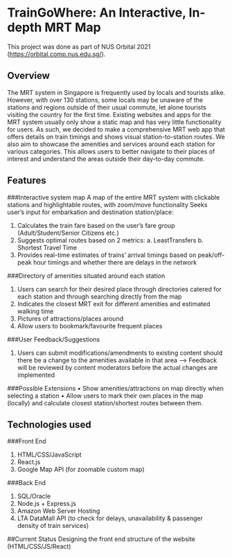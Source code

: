 # TrainGoWhere: An Interactive, In-depth MRT Map

This project was done as part of NUS Orbital 2021 (https://orbital.comp.nus.edu.sg/).

## Overview

The MRT system in Singapore is frequently used by locals and tourists alike. However, with over 130 stations, some locals may be unaware of the stations and regions outside of their usual commute, let alone tourists visiting the country for the first time. Existing websites and apps for the MRT system usually only show a static map and has very little functionality for users. As such, we decided to make a comprehensive MRT web app that offers details on train timings and shows visual station-to-station routes. We also aim to showcase the amenities and services around each station for various categories. This allows users to better navigate to their places of interest and understand the areas outside their day-to-day commute.

## Features 

###Interactive system map
A map of the entire MRT system with clickable stations and highlightable routes, with zoom/move functionality
Seeks user’s input for embarkation and destination station/place:
1. Calculates the train fare based on the user’s fare group (Adult/Student/Senior Citizens etc.)
2. Suggests optimal routes based on 2 metrics: 
a. LeastTransfers
b. Shortest Travel Time
3. Provides real-time estimates of trains’ arrival timings based on peak/off-peak hour timings and whether there are delays in the network

###Directory of amenities situated around each station
1. Users can search for their desired place through directories catered for each station and through searching directly from the map
2. Indicates the closest MRT exit for different amenities and estimated walking time
3. Pictures of attractions/places around
4. Allow users to bookmark/favourite frequent places

###User Feedback/Suggestions
1. Users can submit modifications/amendments to existing content should there be a change to the amenities available in that area --> Feedback will be reviewed by content moderators before the actual changes are implemented

###Possible Extensions
• Show amenities/attractions on map directly when selecting a station
• Allow users to mark their own places in the map (locally) and calculate closest
station/shortest routes between them.


## Technologies used

###Front End
1. HTML/CSS/JavaScript 
2. React.js
3. Google Map API (for zoomable custom map)

###Back End
1. SQL/Oracle
2. Node.js + Express.js
3. Amazon Web Server Hosting
4. LTA DataMall API (to check for delays, unavailability & passenger density of train services)

##Current Status
Designing the front end structure of the website (HTML/CSS/JS/React)





